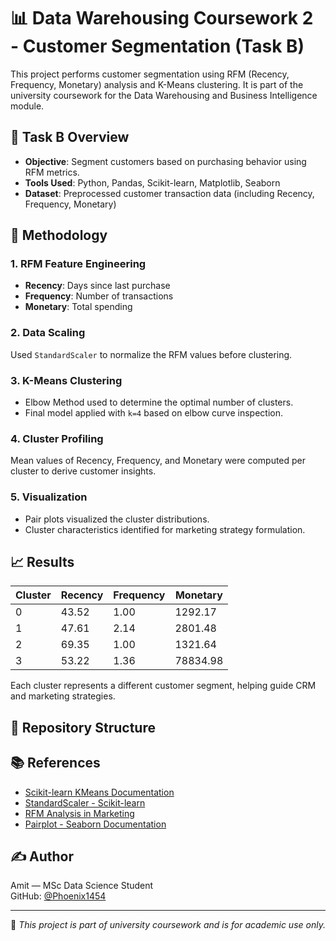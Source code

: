 # 📊 Data Warehousing Coursework 2 - Customer Segmentation (Task B)

This project performs customer segmentation using RFM (Recency, Frequency, Monetary) analysis and K-Means clustering. It is part of the university coursework for the Data Warehousing and Business Intelligence module.

## 📁 Task B Overview

- **Objective**: Segment customers based on purchasing behavior using RFM metrics.
- **Tools Used**: Python, Pandas, Scikit-learn, Matplotlib, Seaborn
- **Dataset**: Preprocessed customer transaction data (including Recency, Frequency, Monetary)

## 🧪 Methodology

### 1. RFM Feature Engineering
- **Recency**: Days since last purchase
- **Frequency**: Number of transactions
- **Monetary**: Total spending

### 2. Data Scaling
Used `StandardScaler` to normalize the RFM values before clustering.

### 3. K-Means Clustering
- Elbow Method used to determine the optimal number of clusters.
- Final model applied with `k=4` based on elbow curve inspection.

### 4. Cluster Profiling
Mean values of Recency, Frequency, and Monetary were computed per cluster to derive customer insights.

### 5. Visualization
- Pair plots visualized the cluster distributions.
- Cluster characteristics identified for marketing strategy formulation.

## 📈 Results

| Cluster | Recency | Frequency | Monetary |
|---------|---------|-----------|----------|
|   0     | 43.52   | 1.00      | 1292.17  |
|   1     | 47.61   | 2.14      | 2801.48  |
|   2     | 69.35   | 1.00      | 1321.64  |
|   3     | 53.22   | 1.36      | 78834.98 |

Each cluster represents a different customer segment, helping guide CRM and marketing strategies.

## 📂 Repository Structure


## 📚 References

- [Scikit-learn KMeans Documentation](https://scikit-learn.org/stable/modules/generated/sklearn.cluster.KMeans.html)
- [StandardScaler - Scikit-learn](https://scikit-learn.org/stable/modules/generated/sklearn.preprocessing.StandardScaler.html)
- [RFM Analysis in Marketing](https://www.optimizely.com/optimization-glossary/rfm-analysis/)
- [Pairplot - Seaborn Documentation](https://seaborn.pydata.org/generated/seaborn.pairplot.html)

## ✍️ Author

Amit — MSc Data Science Student  
GitHub: [@Phoenix1454](https://github.com/Phoenix1454)

---

📌 *This project is part of university coursework and is for academic use only.*
